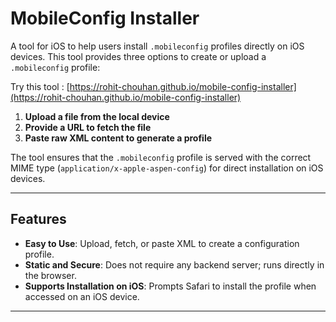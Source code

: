 # MobileConfig Installer

A tool for iOS to help users install `.mobileconfig` profiles directly on iOS devices. This tool provides three options to create or upload a `.mobileconfig` profile:

Try this tool : [https://rohit-chouhan.github.io/mobile-config-installer](https://rohit-chouhan.github.io/mobile-config-installer)

1. **Upload a file from the local device**
2. **Provide a URL to fetch the file**
3. **Paste raw XML content to generate a profile**

The tool ensures that the `.mobileconfig` profile is served with the correct MIME type (`application/x-apple-aspen-config`) for direct installation on iOS devices.

---

## Features

- **Easy to Use**: Upload, fetch, or paste XML to create a configuration profile.
- **Static and Secure**: Does not require any backend server; runs directly in the browser.
- **Supports Installation on iOS**: Prompts Safari to install the profile when accessed on an iOS device.

---
